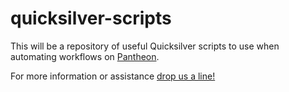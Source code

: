 # quicksilver-scripts
This will be a repository of useful Quicksilver scripts to use when automating workflows on [Pantheon](https://www.pantheon.io).

For more information or assistance [drop us a line!](mailto:hello@cellar-door.io)
